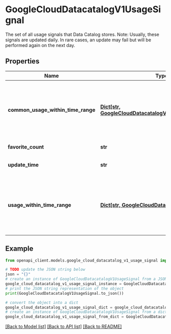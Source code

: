 # GoogleCloudDatacatalogV1UsageSignal

The set of all usage signals that Data Catalog stores. Note: Usually, these signals are updated daily. In rare cases, an update may fail but will be performed again on the next day.

## Properties

Name | Type | Description | Notes
------------ | ------------- | ------------- | -------------
**common_usage_within_time_range** | [**Dict[str, GoogleCloudDatacatalogV1CommonUsageStats]**](GoogleCloudDatacatalogV1CommonUsageStats.md) | Common usage statistics over each of the predefined time ranges. Supported time ranges are &#x60;{\&quot;24H\&quot;, \&quot;7D\&quot;, \&quot;30D\&quot;, \&quot;Lifetime\&quot;}&#x60;. | [optional] 
**favorite_count** | **str** | Favorite count in the source system. | [optional] 
**update_time** | **str** | The end timestamp of the duration of usage statistics. | [optional] 
**usage_within_time_range** | [**Dict[str, GoogleCloudDatacatalogV1UsageStats]**](GoogleCloudDatacatalogV1UsageStats.md) | Output only. BigQuery usage statistics over each of the predefined time ranges. Supported time ranges are &#x60;{\&quot;24H\&quot;, \&quot;7D\&quot;, \&quot;30D\&quot;}&#x60;. | [optional] [readonly] 

## Example

```python
from openapi_client.models.google_cloud_datacatalog_v1_usage_signal import GoogleCloudDatacatalogV1UsageSignal

# TODO update the JSON string below
json = "{}"
# create an instance of GoogleCloudDatacatalogV1UsageSignal from a JSON string
google_cloud_datacatalog_v1_usage_signal_instance = GoogleCloudDatacatalogV1UsageSignal.from_json(json)
# print the JSON string representation of the object
print(GoogleCloudDatacatalogV1UsageSignal.to_json())

# convert the object into a dict
google_cloud_datacatalog_v1_usage_signal_dict = google_cloud_datacatalog_v1_usage_signal_instance.to_dict()
# create an instance of GoogleCloudDatacatalogV1UsageSignal from a dict
google_cloud_datacatalog_v1_usage_signal_from_dict = GoogleCloudDatacatalogV1UsageSignal.from_dict(google_cloud_datacatalog_v1_usage_signal_dict)
```
[[Back to Model list]](../README.md#documentation-for-models) [[Back to API list]](../README.md#documentation-for-api-endpoints) [[Back to README]](../README.md)


